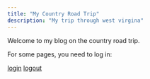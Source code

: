 ```yaml
---
title: "My Country Road Trip"
description: "My trip through west virgina"
---
```


Welcome to my blog on the country road trip.

For some pages, you need to log in: 

[login](/.auth/login/aad)
[logout](/.auth/logout)

